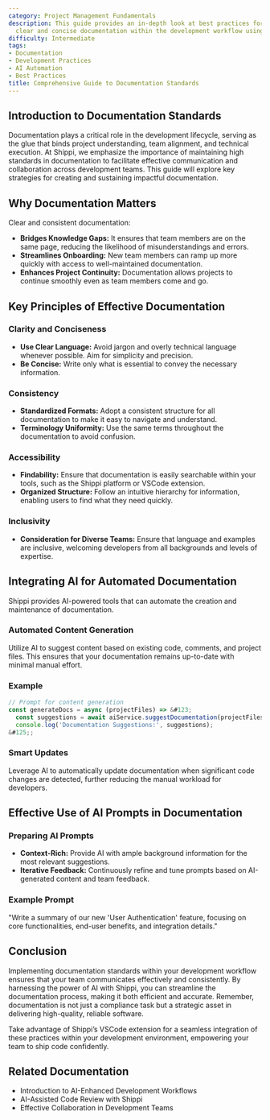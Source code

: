 ```yaml
---
category: Project Management Fundamentals
description: This guide provides an in-depth look at best practices for maintaining
  clear and concise documentation within the development workflow using Shippi.
difficulty: Intermediate
tags:
- Documentation
- Development Practices
- AI Automation
- Best Practices
title: Comprehensive Guide to Documentation Standards
---
```


## Introduction to Documentation Standards

Documentation plays a critical role in the development lifecycle, serving as the glue that binds project understanding, team alignment, and technical execution. At Shippi, we emphasize the importance of maintaining high standards in documentation to facilitate effective communication and collaboration across development teams. This guide will explore key strategies for creating and sustaining impactful documentation.

## Why Documentation Matters

Clear and consistent documentation:
- **Bridges Knowledge Gaps:** It ensures that team members are on the same page, reducing the likelihood of misunderstandings and errors.
- **Streamlines Onboarding:** New team members can ramp up more quickly with access to well-maintained documentation.
- **Enhances Project Continuity:** Documentation allows projects to continue smoothly even as team members come and go.

## Key Principles of Effective Documentation

### Clarity and Conciseness
- **Use Clear Language:** Avoid jargon and overly technical language whenever possible. Aim for simplicity and precision.
- **Be Concise:** Write only what is essential to convey the necessary information.

### Consistency
- **Standardized Formats:** Adopt a consistent structure for all documentation to make it easy to navigate and understand.
- **Terminology Uniformity:** Use the same terms throughout the documentation to avoid confusion.

### Accessibility
- **Findability:** Ensure that documentation is easily searchable within your tools, such as the Shippi platform or VSCode extension.
- **Organized Structure:** Follow an intuitive hierarchy for information, enabling users to find what they need quickly.

### Inclusivity
- **Consideration for Diverse Teams:** Ensure that language and examples are inclusive, welcoming developers from all backgrounds and levels of expertise.

## Integrating AI for Automated Documentation

Shippi provides AI-powered tools that can automate the creation and maintenance of documentation.

### Automated Content Generation

Utilize AI to suggest content based on existing code, comments, and project files. This ensures that your documentation remains up-to-date with minimal manual effort.

### Example

```javascript
// Prompt for content generation
const generateDocs = async (projectFiles) => &#123;
  const suggestions = await aiService.suggestDocumentation(projectFiles);
  console.log('Documentation Suggestions:', suggestions);
&#125;;
```

### Smart Updates

Leverage AI to automatically update documentation when significant code changes are detected, further reducing the manual workload for developers.

## Effective Use of AI Prompts in Documentation

### Preparing AI Prompts
- **Context-Rich:** Provide AI with ample background information for the most relevant suggestions.
- **Iterative Feedback:** Continuously refine and tune prompts based on AI-generated content and team feedback.

### Example Prompt

"Write a summary of our new 'User Authentication' feature, focusing on core functionalities, end-user benefits, and integration details."

## Conclusion

Implementing documentation standards within your development workflow ensures that your team communicates effectively and consistently. By harnessing the power of AI with Shippi, you can streamline the documentation process, making it both efficient and accurate. Remember, documentation is not just a compliance task but a strategic asset in delivering high-quality, reliable software.

Take advantage of Shippi’s VSCode extension for a seamless integration of these practices within your development environment, empowering your team to ship code confidently.

## Related Documentation
- Introduction to AI-Enhanced Development Workflows
- AI-Assisted Code Review with Shippi
- Effective Collaboration in Development Teams
